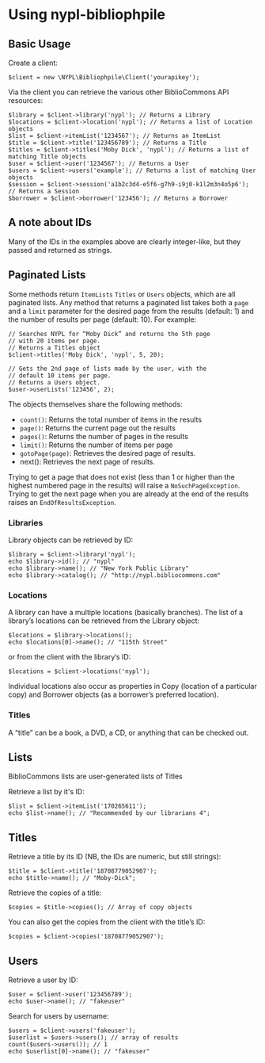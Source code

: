 # Using nypl-bibliophpile

## Basic Usage

Create a client:

    $client = new \NYPL\Bibliophpile\Client('yourapikey');

Via the client you can retrieve the various other BiblioCommons API resources:

    $library = $client->library('nypl'); // Returns a Library
    $locations = $client->location('nypl'); // Returns a list of Location objects
    $list = $client->itemList('1234567'); // Returns an ItemList
    $title = $client->title('123456789'); // Returns a Title
    $titles = $client->titles('Moby Dick', 'nypl'); // Returns a list of matching Title objects
    $user = $client->user('1234567'); // Returns a User
    $users = $client->users('example'); // Returns a list of matching User objects
    $session = $client->session('a1b2c3d4-e5f6-g7h9-i9j0-k1l2m3n4o5p6'); // Returns a Session
    $borrower = $client->borrower('123456'); // Returns a Borrower                       


## A note about IDs

Many of the IDs in the examples above are clearly integer-like, but they passed and returned as strings.

## Paginated Lists

Some methods return `ItemLists` `Titles` or `Users` objects, which are all paginated lists. Any method that returns a paginated list takes both a `page` and a `limit` parameter for the desired page from the results (default: 1) and the number of results per page (default: 10). For example:

    // Searches NYPL for “Moby Dick” and returns the 5th page 
    // with 20 items per page.
    // Returns a Titles object
    $client->titles('Moby Dick', 'nypl', 5, 20);

    // Gets the 2nd page of lists made by the user, with the 
    // default 10 items per page.
    // Returns a Users object.
    $user->userLists('123456', 2);

The objects themselves share the following methods:

* `count()`: Returns the total number of items in the results
* `page()`: Returns the current page out the results
* `pages()`: Returns the number of pages in the results
* `limit()`: Returns the number of items per page
* `gotoPage(page)`: Retrieves the desired page of results.
* next(): Retrieves the next page of results.

Trying to get a page that does not exist (less than 1 or higher than the highest numbered page in the results) will raise a `NoSuchPageException`. Trying to get the next page when you are already at the end of the results raises an `EndOfResultsException`. 

### Libraries

Library objects can be retrieved by ID:

    $library = $client->library('nypl');
    echo $library->id(); // "nypl"
    echo $library->name(); // "New York Public Library"
    echo $library->catalog(); // "http://nypl.bibliocommons.com"

### Locations

A library can have a multiple locations (basically branches). The list of a library’s locations can be retrieved from the Library object:

    $locations = $library->locations();
    echo $locations[0]->name(); // "115th Street"

or from the client with the library’s ID:

    $locations = $client->locations('nypl');

Individual locations also occur as properties in Copy (location of a particular copy) and Borrower  objects (as a borrower’s preferred location).

### Titles

A “title” can be a book, a DVD, a CD, or anything that can be checked out. 

## Lists

BiblioCommons lists are user-generated lists of Titles

Retrieve a list by it's ID:

    $list = $client->itemList('170265611');
    echo $list->name(); // "Recommended by our librarians 4";


## Titles

Retrieve a title by its ID (NB, the IDs are numeric, but still strings):

    $title = $client->title('18708779052907');
    echo $title->name(); // "Moby-Dick";

Retrieve the copies of a title:

    $copies = $title->copies(); // Array of copy objects

You can also get the copies from the client with the title’s ID:

    $copies = $client->copies('18708779052907');

## Users

Retrieve a user by ID:

    $user = $client->user('123456789');
    echo $user->name(); // "fakeuser"

Search for users by username:

    $users = $client->users('fakeuser');
    $userlist = $users->users(); // array of results
    count($users->users()); // 1
    echo $userlist[0]->name(); // "fakeuser"


